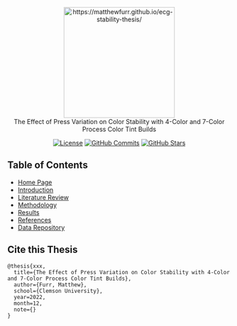 <p align="center">
  <a href="https://matthewfurr.github.io/ecg-stability-thesis/" target="_blank">
    <img src="https://matthewfurr.github.io/vuepress-test/pms-guide.svg" alt="https://matthewfurr.github.io/ecg-stability-thesis/" style="width: 250px;"><br/>
  </a>
    The Effect of Press Variation on Color Stability with 4-Color and 7-Color Process Color Tint Builds
</p>

<p align="center">
    <a href="https://github.com/matthewfurr/ecg-stability-thesis/blob/publish/LICENSE"><img src="https://img.shields.io/github/license/matthewfurr/ecg-stability-thesis" alt="License"></a>
    <a href="https://github.com/matthewfurr/ecg-stability-thesis"><img alt="GitHub Commits" src="https://img.shields.io/github/last-commit/matthewfurr/ecg-stability-thesis"></a>
    <a href="https://github.com/matthewfurr/ecg-stability-thesis"><img src="https://img.shields.io/github/stars/matthewfurr/ecg-stability-thesis" alt="GitHub Stars"></a>
</p>

## Table of Contents

* [Home Page](https://matthewfurr.github.io/ecg-stability-thesis/)
* [Introduction](https://matthewfurr.github.io/ecg-stability-thesis/intro/)
* [Literature Review](https://matthewfurr.github.io/ecg-stability-thesis/litreview)
* [Methodology](https://matthewfurr.github.io/ecg-stability-thesis/methodology/)
* [Results](https://matthewfurr.github.io/ecg-stability-thesis/results/)
* [References](https://matthewfurr.github.io/ecg-stability-thesis/references/)
* [Data Repository](https://github.com/matthewfurr/ecg-stability-data)

## Cite this Thesis

```
@thesis{xxx,
  title={The Effect of Press Variation on Color Stability with 4-Color and 7-Color Process Color Tint Builds},
  author={Furr, Matthew},
  school={Clemson University},
  year=2022,
  month=12,
  note={}
}
```
